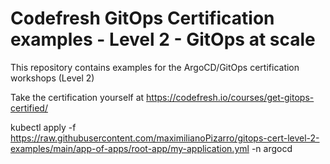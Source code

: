 # Codefresh GitOps Certification examples - Level 2 - GitOps at scale

This repository contains examples for the ArgoCD/GitOps
certification workshops (Level 2)

Take the certification yourself at https://codefresh.io/courses/get-gitops-certified/


kubectl apply -f https://raw.githubusercontent.com/maximilianoPizarro/gitops-cert-level-2-examples/main/app-of-apps/root-app/my-application.yml -n argocd

